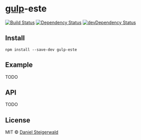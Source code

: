 # [gulp](http://gulpjs.com)-este
[![Build Status](https://secure.travis-ci.org/steida/gulp-este.png?branch=master)](http://travis-ci.org/steida/gulp-este) [![Dependency Status](https://david-dm.org/steida/gulp-este.png)](https://david-dm.org/steida/gulp-este) [![devDependency Status](https://david-dm.org/steida/gulp-este/dev-status.png)](https://david-dm.org/steida/gulp-este#info=devDependencies)

## Install

```
npm install --save-dev gulp-este
```

## Example

TODO

## API

TODO

## License

MIT © [Daniel Steigerwald](https://github.com/steida)
